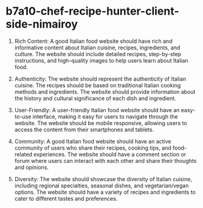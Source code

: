 # b7a10-chef-recipe-hunter-client-side-nimairoy

1. Rich Content: A good Italian food website should have rich and informative content about Italian cuisine, recipes, ingredients, and culture. The website should include detailed recipes, step-by-step instructions, and high-quality images to help users learn about Italian food.

2. Authenticity: The website should represent the authenticity of Italian cuisine. The recipes should be based on traditional Italian cooking methods and ingredients. The website should provide information about the history and cultural significance of each dish and ingredient.

3. User-Friendly: A user-friendly Italian food website should have an easy-to-use interface, making it easy for users to navigate through the website. The website should be mobile responsive, allowing users to access the content from their smartphones and tablets.

4. Community: A good Italian food website should have an active community of users who share their recipes, cooking tips, and food-related experiences. The website should have a comment section or forum where users can interact with each other and share their thoughts and opinions.

5. Diversity: The website should showcase the diversity of Italian cuisine, including regional specialties, seasonal dishes, and vegetarian/vegan options. The website should have a variety of recipes and ingredients to cater to different tastes and preferences.
